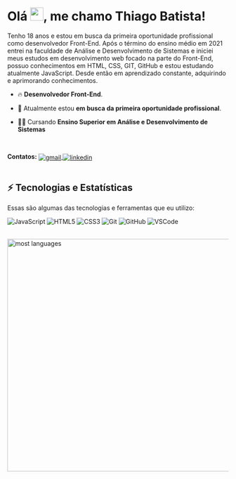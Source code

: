 # Olá <img src="https://raw.githubusercontent.com/kaueMarques/kaueMarques/master/hi.gif" width="30" />, me chamo Thiago Batista!</h1>
<p align="left">   
Tenho 18 anos e estou em busca da primeira oportunidade profissional como desenvolvedor Front-End. Após o término do ensino médio em 2021 entrei na faculdade de Análise e Desenvolvimento de Sistemas e iniciei meus estudos em desenvolvimento web focado na parte do Front-End, possuo conhecimentos em HTML, CSS, GIT, GitHub e estou estudando atualmente JavaScript. Desde então em aprendizado constante, adquirindo e aprimorando conhecimentos.

- 🔥 **Desenvolvedor Front-End**.

- 🔭 Atualmente estou **em busca da primeira oportunidade profissional**.
  
- 👨‍💻 Cursando **Ensino Superior em Análise e Desenvolvimento de Sistemas**
  
<br>
  
**Contatos:** <a href="mailto: tsb.thiagobatista@gmail.com" target="_blank">
  <img align="center" src="https://img.shields.io/badge/Gmail-202A44?style=for-the-badge&logo=gmail&logoColor=red" alt="gmail"/>
</a>
 <a href="https://www.linkedin.com/in/thiago-santos-batista/" target="_blank">
  <img align="center" src="https://img.shields.io/badge/LinkedIn-202A44?style=for-the-badge&logo=linkedin&logoColor=blue" alt="linkedin"/>
</a>
<br>
<br>

## ⚡ Tecnologias e Estatísticas

Essas são algumas das tecnologias e ferramentas que eu utilizo:

![JavaScript](https://img.shields.io/badge/JavaScript-202A44?style=for-the-badge&logo=javascript&logoColor=F7DF1E)
![HTML5](https://img.shields.io/badge/HTML5-202A44?style=for-the-badge&logo=html5&logoColor=red)
![CSS3](https://img.shields.io/badge/CSS3-202A44?style=for-the-badge&logo=css3&logoColor=blue)
![Git](https://img.shields.io/badge/Git-202A44?style=for-the-badge&logo=git&logoColor=red)
![GitHub](https://img.shields.io/badge/GitHub-202A44?style=for-the-badge&logo=github&logoColor=white)
![VSCode](https://img.shields.io/badge/Visual_Studio_Code-202A44?style=for-the-badge&logo=visual%20studio%20code&logoColor=blue)
<br><br>
<p align="left">
<img width="530em" src="https://github-readme-stats.vercel.app/api/top-langs/?username=ThiagoSantosBatista&layout=compact&theme=vision-friendly-dark" alt="most languages"/>
</p>




